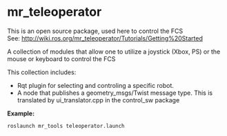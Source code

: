 mr_teleoperator
===============

This is an open source package, used here to control the FCS
<br>
See: http://wiki.ros.org/mr_teleoperator/Tutorials/Getting%20Started

A collection  of modules that allow one to utilize a joystick (Xbox, PS) or the mouse or keyboard 
to control the FCS

This collection includes: 
<ul> 
  <li>
    Rqt plugin  for selecting and controling a specific robot.
  </li>
   <li>
   A node that publishes a geometry_msgs/Twist message type. This is translated by
   ui_translator.cpp in the control_sw package
   </li>
</ul> 


<strong>Example:</strong>
```
roslaunch mr_tools teleoperator.launch
```
